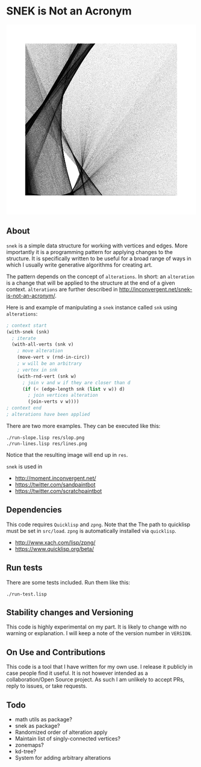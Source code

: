 # SNEK is Not an Acronym

![head](img/img.png?raw=true "head")

## About

`snek` is a simple data structure for working with vertices and edges. More
importantly it is a programming pattern for applying changes to the structure.
It is specifically written to be useful for a broad range of ways in which I
usually write generative algorithms for creating art.

The pattern depends on the concept of `alterations`. In short: an `alteration`
is a change that will be applied to the structure at the end of a given
context. `alterations` are further described in
http://inconvergent.net/snek-is-not-an-acronym/.

Here is and example of manipulating a `snek` instance called `snk` using
`alterations`:

```lisp
; context start
(with-snek (snk)
  ; iterate
  (with-all-verts (snk v)
    ; move alteration
    (move-vert v (rnd-in-circ))
    ; w will be an arbitrary
    ; vertex in snk
    (with-rnd-vert (snk w)
      ; join v and w if they are closer than d
      (if (< (edge-length snk (list v w)) d)
        ; join vertices alteration
        (join-verts v w))))
; context end
; alterations have been applied
```

There are two more examples. They can be executed like this:

    ./run-slope.lisp res/slop.png
    ./run-lines.lisp res/lines.png

Notice that the resulting image will end up in `res`.

`snek` is used in

  - http://moment.inconvergent.net/
  - https://twitter.com/sandpaintbot
  - https://twitter.com/scratchpaintbot

## Dependencies

This code requires `Quicklisp` and `zpng`. Note that the The path to quicklisp
must be set in `src/load`. `zpng` is automatically installed via `quicklisp`.

 - http://www.xach.com/lisp/zpng/
 - https://www.quicklisp.org/beta/


## Run tests

There are some tests included. Run them like this:

    ./run-test.lisp


## Stability changes and Versioning

This code is highly experimental on my part. It is likely to change with no
warning or explanation. I will keep a note of the version number in `VERSION`.


## On Use and Contributions

This code is a tool that I have written for my own use. I release it publicly
in case people find it useful. It is not however intended as a
collaboration/Open Source project. As such I am unlikely to accept PRs, reply
to issues, or take requests.


## Todo

 - math utils as package?
 - snek as package?
 - Randomized order of alteration apply
 - Maintain list of singly-connected vertices?
 - zonemaps?
 - kd-tree?
 - System for adding arbitrary alterations

